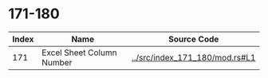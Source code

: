 # 171-180

Index | Name    | Source Code
----- | ------- | -----------
171   | Excel Sheet Column Number | [../src/index_171_180/mod.rs#L1](../src/index_171_180/mod.rs#L1)
